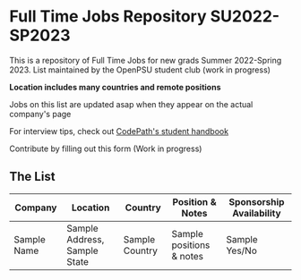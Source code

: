 # Full Time Jobs Repository SU2022-SP2023

This is a repository of Full Time Jobs for new grads Summer 2022-Spring 2023. List maintained by the OpenPSU student club (work in progress)

**Location includes many countries and remote positions**

Jobs on this list are updated asap when they appear on the actual company's page

For interview tips, check out [CodePath's student handbook](https://books.codepath.org/student-handbook/technical-interviewing/studying-for-tech-interviews)

Contribute by filling out this form (Work in progress)

## The List

| Company | Location | Country | Position & Notes | Sponsorship Availability |
| ------------- | ------------- | ------------- | ------------- | ------------- |
| Sample Name  | Sample Address, Sample State  | Sample Country | Sample positions & notes  | Sample Yes/No  |
